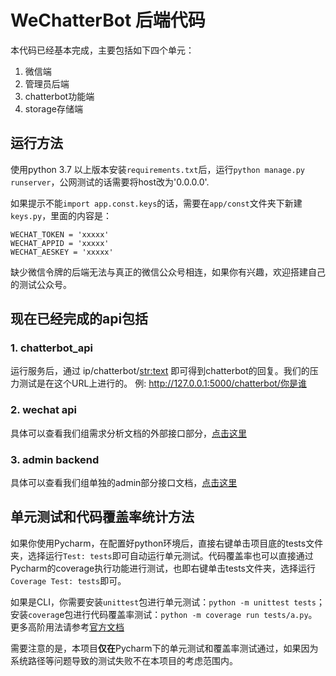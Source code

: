 # WeChatterBot 后端代码
本代码已经基本完成，主要包括如下四个单元：
1. 微信端
2. 管理员后端
3. chatterbot功能端
4. storage存储端

## 运行方法
使用python 3.7 以上版本安装`requirements.txt`后，运行`python manage.py runserver`，公网测试的话需要将host改为'0.0.0.0'.

如果提示不能`import app.const.keys`的话，需要在`app/const`文件夹下新建`keys.py`，里面的内容是：
~~~
WECHAT_TOKEN = 'xxxxx'
WECHAT_APPID = 'xxxxx'
WECHAT_AESKEY = 'xxxxx'
~~~
缺少微信令牌的后端无法与真正的微信公众号相连，如果你有兴趣，欢迎搭建自己的测试公众号。

## 现在已经完成的api包括
### 1. chatterbot_api
运行服务后，通过 ip/chatterbot/<str:text> 即可得到chatterbot的回复。我们的压力测试是在这个URL上进行的。
例:
http://127.0.0.1:5000/chatterbot/你是谁
### 2. wechat api
具体可以查看我们组需求分析文档的外部接口部分，[点击这里](https://github.com/bhsei/20_E/blob/master/%E5%AE%9E%E9%AA%8C1%EF%BC%9A%E8%BD%AF%E4%BB%B6%E9%9C%80%E6%B1%82%E5%88%86%E6%9E%90/E_%E8%BD%AF%E4%BB%B6%E9%9C%80%E6%B1%82%E5%88%86%E6%9E%90%E8%AF%B4%E6%98%8E%E4%B9%A6_V3.0.0.docx)
### 3. admin backend
具体可以查看我们组单独的admin部分接口文档，[点击这里](https://github.com/bhsei/20_E/blob/master/%E5%AE%9E%E9%AA%8C3%EF%BC%9A%E8%BD%AF%E4%BB%B6%E4%BA%A7%E5%93%81%E6%94%B9%E8%BF%9B%E4%B8%8E%E5%B1%95%E7%A4%BA/%E7%BB%B4%E6%8A%A4%E4%BA%BA%E5%91%98%E7%95%8C%E9%9D%A2%E6%8E%A5%E5%8F%A3%E8%AF%B4%E6%98%8E.docx)

## 单元测试和代码覆盖率统计方法
如果你使用Pycharm，在配置好python环境后，直接右键单击项目底的tests文件夹，选择运行`Test: tests`即可自动运行单元测试。代码覆盖率也可以直接通过Pycharm的coverage执行功能进行测试，也即右键单击tests文件夹，选择运行`Coverage Test: tests`即可。

如果是CLI，你需要安装`unittest`包进行单元测试：`python -m unittest tests`；安装`coverag`e包进行代码覆盖率测试：`python -m coverage run tests/a.py`。更多高阶用法请参考[官方文档](https://coverage.readthedocs.io/en/latest/)

需要注意的是，本项目**仅在**Pycharm下的单元测试和覆盖率测试通过，如果因为系统路径等问题导致的测试失败不在本项目的考虑范围内。
